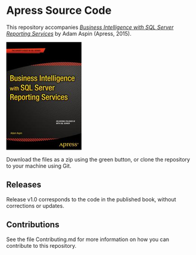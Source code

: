 # Apress Source Code

This repository accompanies [*Business Intelligence with SQL Server Reporting Services*](http://www.apress.com/9781484205334) by Adam Aspin (Apress, 2015).

![Cover image](9781484205334.jpg)

Download the files as a zip using the green button, or clone the repository to your machine using Git.

## Releases

Release v1.0 corresponds to the code in the published book, without corrections or updates.

## Contributions

See the file Contributing.md for more information on how you can contribute to this repository.
